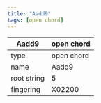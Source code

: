 ```yaml
---
title: "Aadd9"
tags: [open chord]
---
```


|Aadd9|open chord|
|---|---|
|type|open chord|
|name|Aadd9|
|root string|5|
|fingering|X02200|
